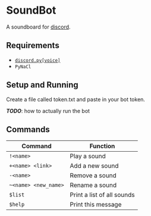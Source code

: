 # SoundBot

A soundboard for [discord](https://discordapp.com/).

## Requirements


* [`discord.py[voice]`](https://github.com/Rapptz/discord.py)
* `PyNaCl`

## Setup and Running

Create a file called token.txt and paste in your bot token.

_**TODO**_: how to actually run the bot

## Commands

| Command                  | Function                   |
| -------                  | --------                   |
| `!<name>`                | Play a sound               |
| `+<name> <link>`         | Add a new sound            |
| `-<name>`                | Remove a sound             |
| `~<name> <new_name>`     | Rename a sound             |
| `$list`                  | Print a list of all sounds |
| `$help`                  | Print this message         |
